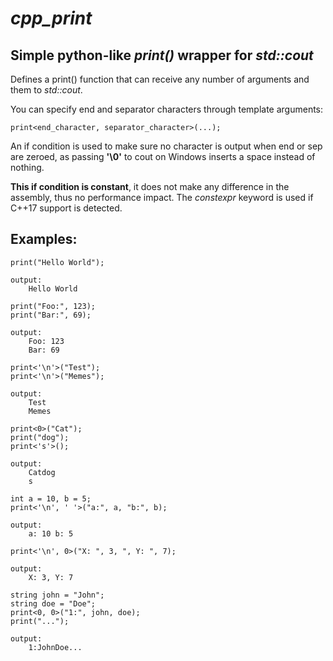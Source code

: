 # ***cpp_print***
## Simple python-like *print()* wrapper for *std::cout*

Defines a print() function that can receive
any number of arguments and them to *std::cout*.

You can specify end and separator
characters through template arguments:

```
print<end_character, separator_character>(...);
```

An if condition is used to make sure no character
is output when end or sep are zeroed, as passing **'\0'**
to cout on Windows inserts a space instead of nothing.

**This if condition is constant**, it does not make any
difference in the assembly, thus no performance impact.
The *constexpr* keyword is used if C++17 support is detected.

## Examples:
```
print("Hello World");

output:
    Hello World
```
```
print("Foo:", 123);
print("Bar:", 69);

output:
    Foo: 123
    Bar: 69
```
```
print<'\n'>("Test");
print<'\n'>("Memes");

output:
    Test
    Memes
```
```
print<0>("Cat");
print("dog");
print<'s'>();

output:
    Catdog
	s
```
```
int a = 10, b = 5;
print<'\n', ' '>("a:", a, "b:", b);

output:
    a: 10 b: 5
```
```
print<'\n', 0>("X: ", 3, ", Y: ", 7);

output:
    X: 3, Y: 7
```
```
string john = "John";
string doe = "Doe";
print<0, 0>("1:", john, doe);
print("...");

output:
    1:JohnDoe...
```
